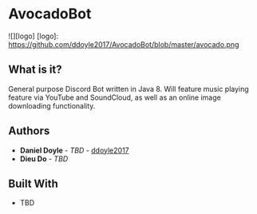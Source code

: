 AvocadoBot
======
![][logo]
[logo]: https://github.com/ddoyle2017/AvocadoBot/blob/master/avocado.png

What is it?
------
General purpose Discord Bot written in Java 8. Will feature music playing feature via YouTube and SoundCloud, as well as an online image downloading functionality.

Authors
------
* **Daniel Doyle** - *TBD* - [ddoyle2017](https://github.com/ddoyle2017)
* **Dieu Do** - *TBD* 

Built With
------
* TBD
